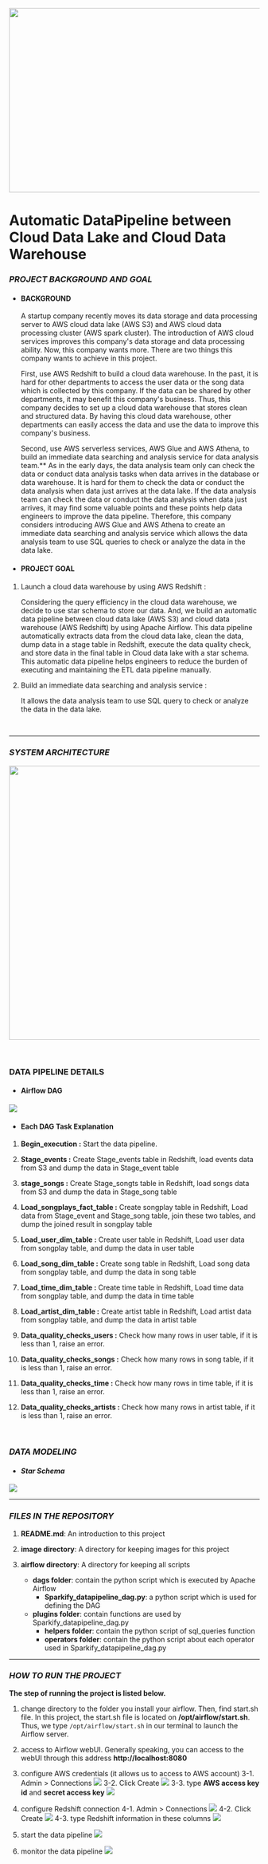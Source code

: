<p align="center">
  <img width="730" height="370" src="https://github.com/ChunYen-Chang/Automatic-DataPipeline-between-Cloud-datalake-and-Cloud-datawarehouse/blob/master/images/project_logo.jpg">
</p>

# Automatic DataPipeline between Cloud Data Lake and Cloud Data Warehouse
### *PROJECT BACKGROUND AND GOAL*
- #### BACKGROUND
    A startup company recently moves its data storage and data processing server to AWS cloud data lake (AWS S3) and AWS cloud data processing cluster (AWS spark cluster). The introduction of AWS cloud services improves this company's data storage and data processing ability. Now, this company wants more. There are two things this company wants to achieve in this project.

    First, use AWS Redshift to build a cloud data warehouse. In the past, it is hard for other departments to access the user data or the song data which is collected by this company. If the data can be shared by other departments, it may benefit this company's business. Thus, this company decides to set up a cloud data warehouse that stores clean and structured data. By having this cloud data warehouse, other departments can easily access the data and use the data to improve this company's business.

    Second, use AWS serverless services, AWS Glue and AWS Athena, to build an immediate data searching and analysis service for data analysis team.** As in the early days, the data analysis team only can check the data or conduct data analysis tasks when data arrives in the database or data warehouse. It is hard for them to check the data or conduct the data analysis when data just arrives at the data lake. If the data analysis team can check the data or conduct the data analysis when data just arrives, it may find some valuable points and these points help data engineers to improve the data pipeline. Therefore, this company considers introducing AWS Glue and AWS Athena to create an immediate data searching and analysis service which allows the data analysis team to use SQL queries to check or analyze the data in the data lake.

- #### PROJECT GOAL
1. Launch a cloud data warehouse by using AWS Redshift : 

    Considering the query efficiency in the cloud data warehouse, we decide to use star schema to store our data. And, we build an automatic data pipeline between cloud data lake (AWS S3) and cloud data warehouse (AWS Redshift) by using Apache Airflow. This data pipeline automatically extracts data from the cloud data lake, clean the data, dump data in a stage table in Redshift, execute the data quality check, and store data in the final table in Cloud data lake with a star schema. This automatic data pipeline helps engineers to reduce the burden of executing and maintaining the ETL data pipeline manually.

2. Build an immediate data searching and analysis service :

    It allows the data analysis team to use SQL query to check or analyze the data in the data lake.

<br>

------------

### *SYSTEM ARCHITECTURE*
<p align="center">
  <img width="850" height="550" src="https://github.com/ChunYen-Chang/Automatic-DataPipeline-between-Cloud-datalake-and-Cloud-datawarehouse/blob/master/images/system_architecture_new_v2.jpeg">
</p>

<br>

### DATA PIPELINE DETAILS
- #### Airflow DAG
![](https://github.com/ChunYen-Chang/Automatic-DataPipeline-between-Cloud-datalake-and-Cloud-datawarehouse/blob/master/images/DAG.jpg)
- #### Each DAG Task Explanation
1. **Begin_execution :** 
    Start the data pipeline.  
    
2. **Stage_events :**
    Create Stage_events table in Redshift, load events data from S3 and dump the data in Stage_event table  
    
3. **stage_songs :** 
    Create Stage_songts table in Redshift, load songs data from S3 and dump the data in Stage_song table  
    
4. **Load_songplays_fact_table :** 
    Create songplay table in Redshift, Load data from Stage_event and Stage_song table, join these two tables, and dump the joined result in songplay table  
    
5. **Load_user_dim_table :**
    Create user table in Redshift, Load user data from songplay table, and dump the data in user table  
    
6. **Load_song_dim_table :** 
    Create song table in Redshift, Load song data from songplay table, and dump the data in song table  
    
7. **Load_time_dim_table :** 
    Create time table in Redshift, Load time data from songplay table, and dump the data in time table  
    
8. **Load_artist_dim_table :** 
    Create artist table in Redshift, Load artist data from songplay table, and dump the data in artist table  
    
9. **Data_quality_checks_users :**
    Check how many rows in user table, if it is less than 1, raise an error.  
    
10. **Data_quality_checks_songs :** 
    Check how many rows in song table, if it is less than 1, raise an error.  
    
11. **Data_quality_checks_time :** 
    Check how many rows in time table, if it is less than 1, raise an error.  
    
12. **Data_quality_checks_artists :** 
    Check how many rows in artist table, if it is less than 1, raise an error.  

<br>

### *DATA MODELING*
- #### *Star Schema*
![](https://github.com/ChunYen-Chang/Automatic-DataPipeline-between-Cloud-datalake-and-Cloud-datawarehouse/blob/master/images/datamodel.jpg)

------------
### *FILES IN THE REPOSITORY*
1. **README.md**: An introduction to this project

2. **image directory**: A directory for keeping images for this project

3. **airflow directory**: A directory for keeping all scripts
    - **dags folder**: contain the python script which is executed by Apache Airflow
        - **Sparkify_datapipeline_dag.py**: a python script which is used for defining the DAG
    - **plugins folder**: contain functions are used by Sparkify_datapipeline_dag.py
        - **helpers folder**: contain the python script of sql_queries function
        - **operators folder**: contain the python script about each operator used in Sparkify_datapipeline_dag.py

------------
### *HOW TO RUN THE PROJECT*
**The step of running the project is listed below.**
1. change directory to the folder you install your airflow. Then, find start.sh file. In this project, the start.sh file is located on **/opt/airflow/start.sh**. Thus, we type `/opt/airflow/start.sh` in our terminal to launch the Airflow server.

2. access to Airflow webUI. Generally speaking, you can access to the webUI through this address **http://localhost:8080**

3. configure AWS credentials (it allows us to access to AWS account)
3-1. Admin > Connections
![](https://github.com/ChunYen-Chang/Automatic-DataPipeline-between-Cloud-datalake-and-Cloud-datawarehouse/blob/master/images/1.jpg)
3-2. Click Create
![](https://github.com/ChunYen-Chang/Automatic-DataPipeline-between-Cloud-datalake-and-Cloud-datawarehouse/blob/master/images/2.jpg)
3-3. type **AWS access key id** and **secret access key**
![](https://github.com/ChunYen-Chang/Automatic-DataPipeline-between-Cloud-datalake-and-Cloud-datawarehouse/blob/master/images/3.jpg)  

4. configure Redshift connection
4-1. Admin > Connections
![](https://github.com/ChunYen-Chang/Automatic-DataPipeline-between-Cloud-datalake-and-Cloud-datawarehouse/blob/master/images/1.jpg)
4-2. Click Create
![](https://github.com/ChunYen-Chang/Automatic-DataPipeline-between-Cloud-datalake-and-Cloud-datawarehouse/blob/master/images/2.jpg)
4-3. type Redshift information in these columns
![](https://github.com/ChunYen-Chang/Automatic-DataPipeline-between-Cloud-datalake-and-Cloud-datawarehouse/blob/master/images/4.jpg)  

5. start the data pipeline
![](https://github.com/ChunYen-Chang/Automatic-DataPipeline-between-Cloud-datalake-and-Cloud-datawarehouse/blob/master/images/5.jpg)

6. monitor the data pipeline
![](https://github.com/ChunYen-Chang/Automatic-DataPipeline-between-Cloud-datalake-and-Cloud-datawarehouse/blob/master/images/6.jpg)
